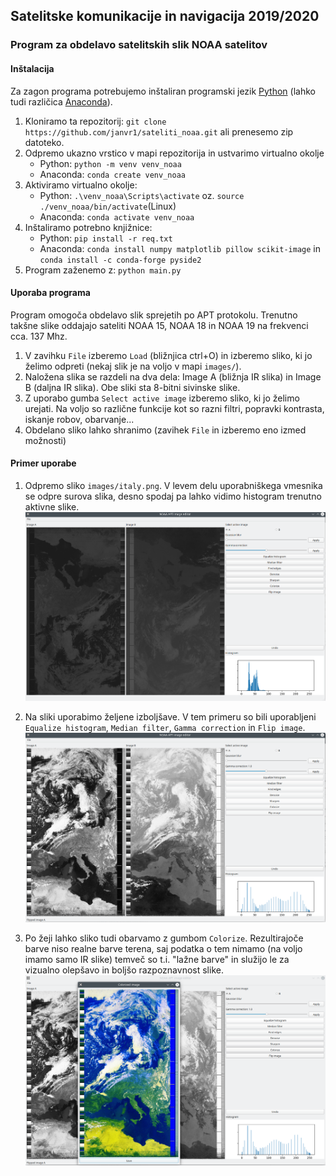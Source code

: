 ## Satelitske komunikacije in navigacija 2019/2020
### Program za obdelavo satelitskih slik NOAA satelitov

#### Inštalacija
Za zagon programa potrebujemo inštaliran programski jezik [Python](https://www.python.org/) (lahko tudi različica [Anaconda](https://www.anaconda.com/distribution/#download-section)).
1. Kloniramo ta repozitorij: `git clone https://github.com/janvr1/sateliti_noaa.git` ali prenesemo zip datoteko.
2. Odpremo ukazno vrstico v mapi repozitorija in ustvarimo virtualno okolje
    * Python: `python -m venv venv_noaa`
    * Anaconda: `conda create venv_noaa`
3. Aktiviramo virtualno okolje:
    * Python: `.\venv_noaa\Scripts\activate` oz. `source ./venv_noaa/bin/activate`(Linux)
    * Anaconda: `conda activate venv_noaa`
4. Inštaliramo potrebno knjižnice:
    * Python: `pip install -r req.txt`
    * Anaconda: `conda install numpy matplotlib pillow scikit-image` in `conda install -c conda-forge pyside2`
5. Program zaženemo z: `python main.py`

#### Uporaba programa
Program omogoča obdelavo slik sprejetih po APT protokolu. Trenutno takšne slike oddajajo sateliti NOAA 15, NOAA 18 in NOAA 19 na frekvenci cca. 137 Mhz.
1. V zavihku `File` izberemo `Load` (bližnjica ctrl+O) in izberemo sliko, ki jo želimo odpreti (nekaj slik je na voljo v mapi `images/`).
2. Naložena slika se razdeli na dva dela: Image A (bližnja IR slika) in Image B (daljna IR slika). Obe sliki sta 8-bitni sivinske slike.
3. Z uporabo gumba `Select active image` izberemo sliko, ki jo želimo urejati. Na voljo so različne funkcije kot so razni filtri, popravki kontrasta, iskanje robov, obarvanje...
4. Obdelano sliko lahko shranimo (zavihek `File` in izberemo eno izmed možnosti)

#### Primer uporabe
1. Odpremo sliko `images/italy.png`. V levem delu uporabniškega vmesnika se odpre surova slika, desno spodaj pa lahko vidimo histogram trenutno aktivne slike.
![](screenshots/raw_image.png)

2. Na sliki uporabimo željene izboljšave. V tem primeru so bili uporabljeni `Equalize histogram`, `Median filter`, `Gamma correction` in `Flip image`.
![](screenshots/processed_image.png)

3. Po žeji lahko sliko tudi obarvamo  z gumbom `Colorize`. Rezultirajoče barve niso realne barve terena, saj podatka o tem nimamo (na voljo imamo samo IR slike) temveč so t.i. "lažne barve" in služijo le za vizualno olepšavo in boljšo razpoznavnost slike.
![](screenshots/colorized_image.png)
